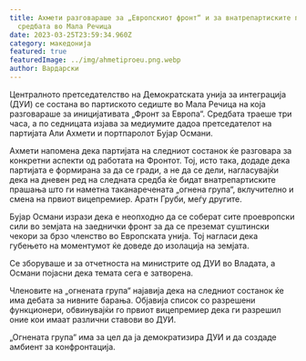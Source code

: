 ```yaml
---
title: Ахмети разговараше за „Европскиот фронт“ и за внатрепартиските прашања на
  средбата во Мала Речица
date: 2023-03-25T23:59:34.960Z
category: македонија
featured: true
featuredImage: ../img/ahmetiproeu.png.webp
author: Вардарски
---
```


Централното претседателство на Демократската унија за интеграција (ДУИ) се состана во партиското седиште во Мала Речица на која разговараше за иницијативата „Фронт за Европа“. Средбата траеше три часа, а по седницата изјава за медиумите дадоа претседателот на партијата Али Ахмети и портпаролот Бујар Османи.

Ахмети напомена дека партијата на следниот состанок ќе разговара за конкретни аспекти од работата на Фронтот. Тој, исто така, додаде дека партијата е формирана за да се гради, а не да се дели, нагласувајќи дека на дневен ред на следната средба ќе бидат внатрепартиските прашања што ги наметна таканаречената „огнена група“, вклучително и смена на првиот вицепремиер. Аратн Груби, меѓу другите.

Бујар Османи изрази дека е неопходно да се соберат сите проевропски сили во земјата на заеднички фронт за да се преземат суштински чекори за брзо членство во Европската унија. Тој нагласи дека губењето на моментумот ќе доведе до изолација на земјата.

Се зборуваше и за отчетноста на министрите од ДУИ во Владата, а Османи појасни дека темата сега е затворена.

Членовите на „огнената група“ најавија дека на следниот состанок ќе има дебата за нивните барања. Објавија список со разрешени функционери, обвинувајќи го првиот вицепремиер дека ги разрешил оние кои имаат различни ставови во ДУИ.

„Огнената група“ има за цел да ја демократизира ДУИ и да создаде амбиент за конфронтација.
